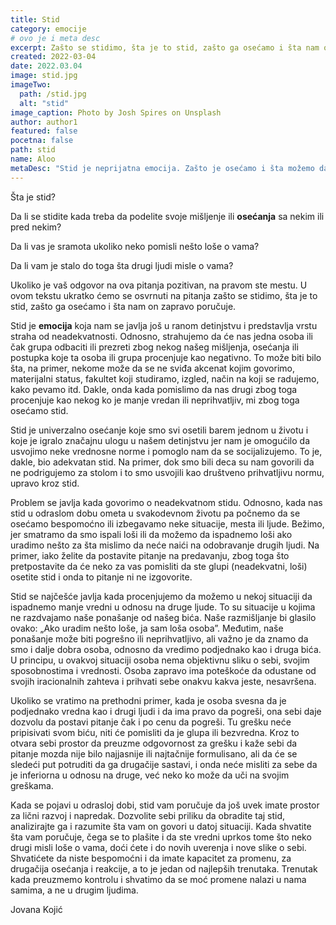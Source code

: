 ```yaml
---
title: Stid
category: emocije
# ovo je i meta desc
excerpt: Zašto se stidimo, šta je to stid, zašto ga osećamo i šta nam on zapravo poručuje?
created: 2022-03-04
date: 2022.03.04
image: stid.jpg
imageTwo:
  path: /stid.jpg
  alt: "stid"
image_caption: Photo by Josh Spires on Unsplash
author: author1
featured: false
pocetna: false
path: stid
name: Aloo
metaDesc: "Stid je neprijatna emocija. Zašto je osećamo i šta možemo da otkrijemo o sebi zato što osećamo stid?"
---
```



Šta je stid?

Da li se stidite kada treba da podelite svoje mišljenje ili **osećanja** sa nekim ili pred nekim?

Da li vas je sramota ukoliko neko pomisli nešto loše o vama?  

Da li vam je stalo do toga šta drugi ljudi misle o vama?

Ukoliko je vaš odgovor na ova pitanja pozitivan, na pravom ste mestu. U ovom tekstu ukratko ćemo se osvrnuti na pitanja zašto se stidimo, šta je to stid, zašto ga osećamo i šta nam on zapravo poručuje.

Stid je **emocija** koja nam se javlja još u ranom detinjstvu i predstavlja vrstu straha od neadekvatnosti. Odnosno, strahujemo da će nas jedna osoba ili čak grupa odbaciti ili prezreti zbog nekog našeg mišljenja, osećanja ili postupka koje ta osoba ili grupa procenjuje kao negativno. To može biti bilo šta, na primer, nekome može da se ne sviđa akcenat kojim govorimo, materijalni status, fakultet koji studiramo, izgled, način na koji se radujemo, kako pevamo itd. Dakle, onda kada pomislimo da nas drugi zbog toga procenjuje kao nekog ko je manje vredan ili neprihvatljiv, mi zbog toga osećamo stid.    

Stid je univerzalno osećanje koje smo svi osetili barem jednom u životu i koje je igralo značajnu ulogu u našem detinjstvu jer nam je omogućilo da usvojimo neke vrednosne norme i pomoglo nam da se socijalizujemo. To je, dakle, bio adekvatan stid. Na primer, dok smo bili deca su nam govorili da ne podrigujemo za stolom i to smo usvojili kao društveno prihvatljivu normu, upravo kroz stid. 

Problem se javlja kada govorimo o neadekvatnom stidu. Odnosno, kada nas stid u odraslom dobu ometa u svakodevnom životu pa počnemo da se osećamo bespomoćno ili izbegavamo neke situacije, mesta ili ljude. Bežimo, jer smatramo da smo ispali loši ili da možemo da ispadnemo loši ako uradimo nešto za šta mislimo da neće naići na odobravanje drugih ljudi. Na primer, iako želite da postavite pitanje na predavanju, zbog toga što pretpostavite da će neko za vas pomisliti da ste glupi (neadekvatni, loši) osetite stid i onda to pitanje ni ne izgovorite.

Stid se najčešće javlja kada procenjujemo da možemo u nekoj situaciji da ispadnemo manje vredni u odnosu na druge ljude. To su situacije u kojima ne razdvajamo naše ponašanje od našeg bića. Naše razmišljanje bi glasilo ovako: „Ako uradim nešto loše, ja sam loša osoba”. Međutim, naše ponašanje može biti pogrešno ili neprihvatljivo, ali važno je da znamo da smo i dalje dobra osoba, odnosno da vredimo podjednako kao i druga bića. U principu, u ovakvoj situaciji osoba nema objektivnu sliku o sebi, svojim sposobnostima i vrednosti. Osoba zapravo ima poteškoće da odustane od svojih iracionalnih zahteva i prihvati sebe onakvu kakva jeste, nesavršena. 

Ukoliko se vratimo na prethodni primer, kada je osoba svesna da je podjednako vredna kao i drugi ljudi i da ima pravo da pogreši, ona sebi daje dozvolu da postavi pitanje čak i po cenu da pogreši. Tu grešku neće pripisivati svom biću, niti će pomisliti da je glupa ili bezvredna. Kroz to otvara sebi prostor da preuzme odgovornost za grešku i kaže sebi da pitanje mozda nije bilo najjasnije ili najtačnije formulisano, ali da će se sledeći put potruditi da ga drugačije sastavi,  i onda neće misliti za sebe da je inferiorna u odnosu na druge, već neko ko može da uči na svojim greškama.

Kada se pojavi u odrasloj dobi, stid vam poručuje da još uvek imate prostor za lični razvoj i napredak. Dozvolite sebi priliku da obradite taj stid, analizirajte ga i razumite šta vam on govori u datoj situaciji. Kada shvatite šta vam poručuje, čega se to plašite i da ste vredni uprkos tome što neko drugi misli loše o vama, doći ćete i do novih uverenja i nove slike o sebi. Shvatićete da niste bespomoćni i da imate kapacitet za promenu, za drugačija osećanja i reakcije, a to je jedan od najlepših trenutaka. Trenutak kada preuzmemo kontrolu i shvatimo da se moć promene nalazi u nama samima, a ne u drugim ljudima.


Jovana Kojić
